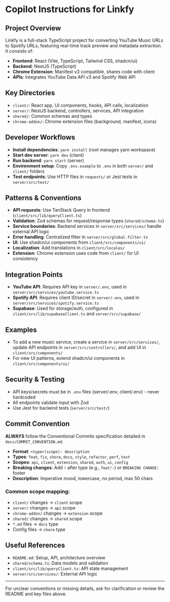 # Copilot Instructions for Linkfy

## Project Overview

Linkfy is a full-stack TypeScript project for converting YouTube Music URLs to Spotify URLs, featuring real-time track preview and metadata extraction. It consists of:

- **Frontend**: React (Vite, TypeScript, Tailwind CSS, shadcn/ui)
- **Backend**: NestJS (TypeScript)
- **Chrome Extension**: Manifest v3 compatible, shares code with client
- **APIs**: Integrates YouTube Data API v3 and Spotify Web API

## Key Directories

- `client/`: React app, UI components, hooks, API calls, localization
- `server/`: NestJS backend, controllers, services, API integration
- `shared/`: Common schemas and types
- `chrome-addon/`: Chrome extension files (background, manifest, icons)

## Developer Workflows

- **Install dependencies**: `yarn install` (root manages yarn workspace)
- **Start dev server**: `yarn dev` (client)
- **Run backend**: `yarn start` (server)
- **Environment setup**: Copy `.env.example` to `.env` in both `server/` and `client/` folders
- **Test endpoints**: Use HTTP files in `requests/` or Jest tests in `server/src/test/`

## Patterns & Conventions

- **API requests**: Use TanStack Query in frontend (`client/src/lib/queryClient.ts`)
- **Validation**: Zod schemas for request/response types (`shared/schema.ts`)
- **Service boundaries**: Backend services in `server/src/services/` handle external API logic
- **Error handling**: Centralized filter in `server/src/global.filter.ts`
- **UI**: Use shadcn/ui components from `client/src/components/ui/`
- **Localization**: Add translations in `client/src/locales/`
- **Extension**: Chrome extension uses code from `client/` for UI consistency

## Integration Points

- **YouTube API**: Requires API key in `server/.env`, used in `server/src/services/youtube.service.ts`
- **Spotify API**: Requires client ID/secret in `server/.env`, used in `server/src/services/spotify.service.ts`
- **Supabase**: Used for storage/auth, configured in `client/src/lib/supabaseClient.ts` and `server/src/supabase/`

## Examples

- To add a new music service, create a service in `server/src/services/`, update API endpoints in `server/src/controllers/`, and add UI in `client/src/components/`
- For new UI patterns, extend shadcn/ui components in `client/src/components/ui/`

## Security & Testing

- API keys/secrets must be in `.env` files (server/.env, client/.env) - never hardcoded
- All endpoints validate input with Zod
- Use Jest for backend tests (`server/src/test/`)

## Commit Convention

**ALWAYS** follow the Conventional Commits specification detailed in `docs/COMMIT_CONVENTION.md`:

- **Format**: `<type>(scope): description`
- **Types**: `feat`, `fix`, `chore`, `docs`, `style`, `refactor`, `perf`, `test`
- **Scopes**: `api`, `client`, `extension`, `shared`, `auth`, `ui`, `config`
- **Breaking changes**: Add `!` after type (e.g., `feat!:`) or `BREAKING CHANGE:` footer
- **Description**: Imperative mood, lowercase, no period, max 50 chars

### Common scope mapping:
- `client/` changes → `client` scope
- `server/` changes → `api` scope  
- `chrome-addon/` changes → `extension` scope
- `shared/` changes → `shared` scope
- `*.md` files → `docs` type
- Config files → `chore` type

## Useful References

- `README.md`: Setup, API, architecture overview
- `shared/schema.ts`: Data models and validation
- `client/src/lib/queryClient.ts`: API state management
- `server/src/services/`: External API logic

---

For unclear conventions or missing details, ask for clarification or review the README and key files above.
